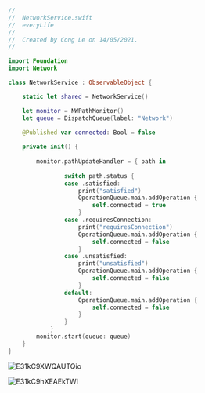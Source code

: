 ```swift
//
//  NetworkService.swift
//  everyLife
//
//  Created by Cong Le on 14/05/2021.
//

import Foundation
import Network

class NetworkService : ObservableObject {

	static let shared = NetworkService()

	let monitor = NWPathMonitor()
	let queue = DispatchQueue(label: "Network")

	@Published var connected: Bool = false
	
	private init() {
		
		monitor.pathUpdateHandler = { path in
			
				switch path.status {
				case .satisfied:
					print("satisfied")
					OperationQueue.main.addOperation {
						self.connected = true
					}
				case .requiresConnection:
					print("requiresConnection")
					OperationQueue.main.addOperation {
						self.connected = false
					}
				case .unsatisfied:
					print("unsatisfied")
					OperationQueue.main.addOperation {
						self.connected = false
					}
				default:
					OperationQueue.main.addOperation {
						self.connected = false
					}
				}
			}
		monitor.start(queue: queue)
	}
}
```



![E31kC9XWQAUTQio](/Users/congle/Documents/Dev/ios-all-learnings/Images/E31kC9XWQAUTQio.png)

![E31kC9hXEAEkTWl](/Users/congle/Documents/Dev/ios-all-learnings/Images/E31kC9hXEAEkTWl.png)

